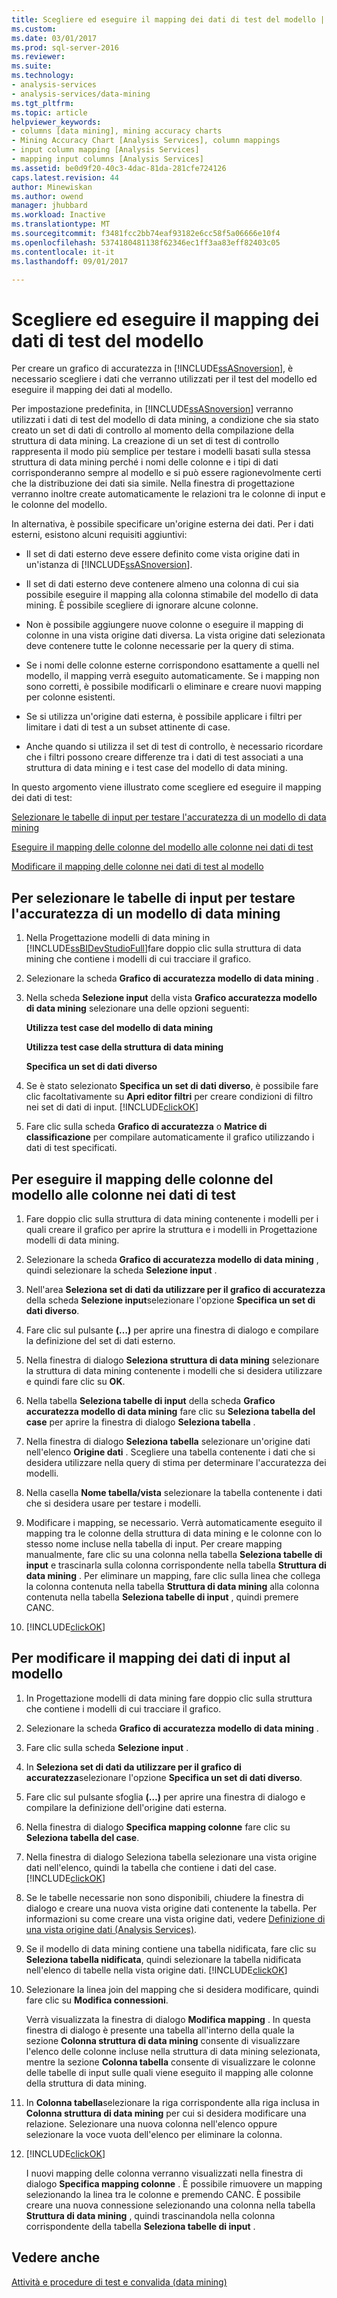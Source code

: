 ```yaml
---
title: Scegliere ed eseguire il mapping dei dati di test del modello | Documenti Microsoft
ms.custom: 
ms.date: 03/01/2017
ms.prod: sql-server-2016
ms.reviewer: 
ms.suite: 
ms.technology:
- analysis-services
- analysis-services/data-mining
ms.tgt_pltfrm: 
ms.topic: article
helpviewer_keywords:
- columns [data mining], mining accuracy charts
- Mining Accuracy Chart [Analysis Services], column mappings
- input column mapping [Analysis Services]
- mapping input columns [Analysis Services]
ms.assetid: be0d9f20-40c3-4dac-81da-281cfe724126
caps.latest.revision: 44
author: Minewiskan
ms.author: owend
manager: jhubbard
ms.workload: Inactive
ms.translationtype: MT
ms.sourcegitcommit: f3481fcc2bb74eaf93182e6cc58f5a06666e10f4
ms.openlocfilehash: 5374180481138f62346ec1ff3aa83eff82403c05
ms.contentlocale: it-it
ms.lasthandoff: 09/01/2017

---
```

# <a name="choose-and-map-model-testing-data"></a>Scegliere ed eseguire il mapping dei dati di test del modello
  Per creare un grafico di accuratezza in [!INCLUDE[ssASnoversion](../../includes/ssasnoversion-md.md)], è necessario scegliere i dati che verranno utilizzati per il test del modello ed eseguire il mapping dei dati al modello.  
  
 Per impostazione predefinita, in [!INCLUDE[ssASnoversion](../../includes/ssasnoversion-md.md)] verranno utilizzati i dati di test del modello di data mining, a condizione che sia stato creato un set di dati di controllo al momento della compilazione della struttura di data mining. La creazione di un set di test di controllo rappresenta il modo più semplice per testare i modelli basati sulla stessa struttura di data mining perché i nomi delle colonne e i tipi di dati corrisponderanno sempre al modello e si può essere ragionevolmente certi che la distribuzione dei dati sia simile. Nella finestra di progettazione verranno inoltre create automaticamente le relazioni tra le colonne di input e le colonne del modello.  
  
 In alternativa, è possibile specificare un'origine esterna dei dati. Per i dati esterni, esistono alcuni requisiti aggiuntivi:  
  
-   Il set di dati esterno deve essere definito come vista origine dati in un'istanza di [!INCLUDE[ssASnoversion](../../includes/ssasnoversion-md.md)].  
  
-   Il set di dati esterno deve contenere almeno una colonna di cui sia possibile eseguire il mapping alla colonna stimabile del modello di data mining. È possibile scegliere di ignorare alcune colonne.  
  
-   Non è possibile aggiungere nuove colonne o eseguire il mapping di colonne in una vista origine dati diversa. La vista origine dati selezionata deve contenere tutte le colonne necessarie per la query di stima.  
  
-   Se i nomi delle colonne esterne corrispondono esattamente a quelli nel modello, il mapping verrà eseguito automaticamente. Se i mapping non sono corretti, è possibile modificarli o eliminare e creare nuovi mapping per colonne esistenti.  
  
-   Se si utilizza un'origine dati esterna, è possibile applicare i filtri per limitare i dati di test a un subset attinente di case.  
  
-   Anche quando si utilizza il set di test di controllo, è necessario ricordare che i filtri possono creare differenze tra i dati di test associati a una struttura di data mining e i test case del modello di data mining.  
  
 In questo argomento viene illustrato come scegliere ed eseguire il mapping dei dati di test:  
  
 [Selezionare le tabelle di input per testare l'accuratezza di un modello di data mining](#bkmk_SelectInputs)  
  
 [Eseguire il mapping delle colonne del modello alle colonne nei dati di test](#bkmk_MapColumns)  
  
 [Modificare il mapping delle colonne nei dati di test al modello](#bkmk_ChangeMappings)  
  
##  <a name="bkmk_SelectInputs"></a> Per selezionare le tabelle di input per testare l'accuratezza di un modello di data mining  
  
1.  Nella Progettazione modelli di data mining in [!INCLUDE[ssBIDevStudioFull](../../includes/ssbidevstudiofull-md.md)]fare doppio clic sulla struttura di data mining che contiene i modelli di cui tracciare il grafico.  
  
2.  Selezionare la scheda **Grafico di accuratezza modello di data mining** .  
  
3.  Nella scheda **Selezione input** della vista **Grafico accuratezza modello di data mining** selezionare una delle opzioni seguenti:  
  
     **Utilizza test case del modello di data mining**  
  
     **Utilizza test case della struttura di data mining**  
  
     **Specifica un set di dati diverso**  
  
4.  Se è stato selezionato **Specifica un set di dati diverso**, è possibile fare clic facoltativamente su **Apri editor filtri** per creare condizioni di filtro nei set di dati di input. [!INCLUDE[clickOK](../../includes/clickok-md.md)]  
  
5.  Fare clic sulla scheda **Grafico di accuratezza** o **Matrice di classificazione** per compilare automaticamente il grafico utilizzando i dati di test specificati.  
  
##  <a name="bkmk_MapColumns"></a> Per eseguire il mapping delle colonne del modello alle colonne nei dati di test  
  
1.  Fare doppio clic sulla struttura di data mining contenente i modelli per i quali creare il grafico per aprire la struttura e i modelli in Progettazione modelli di data mining.  
  
2.  Selezionare la scheda **Grafico di accuratezza modello di data mining** , quindi selezionare la scheda **Selezione input** .  
  
3.  Nell'area **Seleziona set di dati da utilizzare per il grafico di accuratezza** della scheda **Selezione input**selezionare l'opzione **Specifica un set di dati diverso**.  
  
4.  Fare clic sul pulsante **(…)** per aprire una finestra di dialogo e compilare la definizione del set di dati esterno.  
  
5.  Nella finestra di dialogo **Seleziona struttura di data mining** selezionare la struttura di data mining contenente i modelli che si desidera utilizzare e quindi fare clic su **OK**.  
  
6.  Nella tabella **Seleziona tabelle di input** della scheda **Grafico accuratezza modello di data mining** fare clic su **Seleziona tabella del case** per aprire la finestra di dialogo **Seleziona tabella** .  
  
7.  Nella finestra di dialogo **Seleziona tabella** selezionare un'origine dati nell'elenco **Origine dati** . Scegliere una tabella contenente i dati che si desidera utilizzare nella query di stima per determinare l'accuratezza dei modelli.  
  
8.  Nella casella **Nome tabella/vista** selezionare la tabella contenente i dati che si desidera usare per testare i modelli.  
  
9. Modificare i mapping, se necessario. Verrà automaticamente eseguito il mapping tra le colonne della struttura di data mining e le colonne con lo stesso nome incluse nella tabella di input. Per creare mapping manualmente, fare clic su una colonna nella tabella **Seleziona tabelle di input** e trascinarla sulla colonna corrispondente nella tabella **Struttura di data mining** . Per eliminare un mapping, fare clic sulla linea che collega la colonna contenuta nella tabella **Struttura di data mining** alla colonna contenuta nella tabella **Seleziona tabelle di input** , quindi premere CANC.  
  
10. [!INCLUDE[clickOK](../../includes/clickok-md.md)]  
  
##  <a name="bkmk_ChangeMappings"></a> Per modificare il mapping dei dati di input al modello  
  
1.  In Progettazione modelli di data mining fare doppio clic sulla struttura che contiene i modelli di cui tracciare il grafico.  
  
2.  Selezionare la scheda **Grafico di accuratezza modello di data mining** .  
  
3.  Fare clic sulla scheda **Selezione input** .  
  
4.  In **Seleziona set di dati da utilizzare per il grafico di accuratezza**selezionare l'opzione **Specifica un set di dati diverso**.  
  
5.  Fare clic sul pulsante sfoglia **(…)** per aprire una finestra di dialogo e compilare la definizione dell'origine dati esterna.  
  
6.  Nella finestra di dialogo **Specifica mapping colonne** fare clic su **Seleziona tabella del case**.  
  
7.  Nella finestra di dialogo Seleziona tabella selezionare una vista origine dati nell'elenco, quindi la tabella che contiene i dati del case. [!INCLUDE[clickOK](../../includes/clickok-md.md)]  
  
8.  Se le tabelle necessarie non sono disponibili, chiudere la finestra di dialogo e creare una nuova vista origine dati contenente la tabella. Per informazioni su come creare una vista origine dati, vedere [Definizione di una vista origine dati &#40;Analysis Services&#41;](../../analysis-services/multidimensional-models/defining-a-data-source-view-analysis-services.md).  
  
9. Se il modello di data mining contiene una tabella nidificata, fare clic su **Seleziona tabella nidificata**, quindi selezionare la tabella nidificata nell'elenco di tabelle nella vista origine dati. [!INCLUDE[clickOK](../../includes/clickok-md.md)]  
  
10. Selezionare la linea join del mapping che si desidera modificare, quindi fare clic su **Modifica connessioni**.  
  
     Verrà visualizzata la finestra di dialogo **Modifica mapping** . In questa finestra di dialogo è presente una tabella all'interno della quale la sezione **Colonna struttura di data mining** consente di visualizzare l'elenco delle colonne incluse nella struttura di data mining selezionata, mentre la sezione **Colonna tabella** consente di visualizzare le colonne delle tabelle di input sulle quali viene eseguito il mapping alle colonne della struttura di data mining.  
  
11. In **Colonna tabella**selezionare la riga corrispondente alla riga inclusa in **Colonna struttura di data mining** per cui si desidera modificare una relazione. Selezionare una nuova colonna nell'elenco oppure selezionare la voce vuota dell'elenco per eliminare la colonna.  
  
12. [!INCLUDE[clickOK](../../includes/clickok-md.md)]  
  
     I nuovi mapping delle colonna verranno visualizzati nella finestra di dialogo **Specifica mapping colonne** . È possibile rimuovere un mapping selezionando la linea tra le colonne e premendo CANC. È possibile creare una nuova connessione selezionando una colonna nella tabella **Struttura di data mining** , quindi trascinandola nella colonna corrispondente della tabella **Seleziona tabelle di input** .  
  
## <a name="see-also"></a>Vedere anche  
 [Attività e procedure di test e convalida &#40;data mining&#41;](../../analysis-services/data-mining/testing-and-validation-tasks-and-how-tos-data-mining.md)  
  
  

